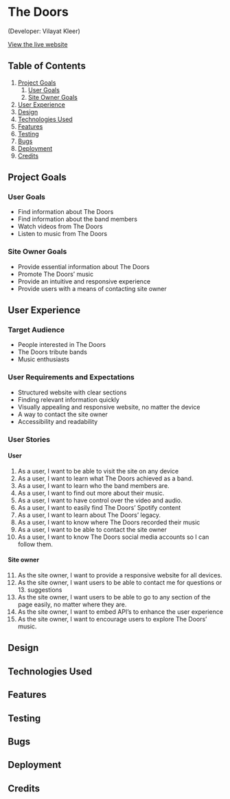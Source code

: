 # The Doors
(Developer: Vilayat Kleer)

[View the live website](https://vkleer.github.io/CI_PP1_TD)

## Table of Contents

1. [Project Goals](#project-goals)
    1. [User Goals](#user-goals)
    2. [Site Owner Goals](#site-owner-goals)
2. [User Experience](#user-experience)
3. [Design](#design)
4. [Technologies Used](#technologies-used)
5. [Features](#features)
6. [Testing](#validation)
8. [Bugs](#Bugs)
9. [Deployment](#deployment)
10. [Credits](#credits)

## Project Goals

### User Goals
- Find information about The Doors
- Find information about the band members
- Watch videos from The Doors
- Listen to music from The Doors

### Site Owner Goals
- Provide essential information about The Doors
- Promote The Doors’ music
- Provide an intuitive and responsive experience
- Provide users with a means of contacting site owner

## User Experience

### Target Audience
- People interested in The Doors
- The Doors tribute bands
- Music enthusiasts

### User Requirements and Expectations
- Structured website with clear sections
- Finding relevant information quickly
- Visually appealing and responsive website, no matter the device
- A way to contact the site owner
- Accessibility and readability

### User Stories

#### User
1. As a user, I want to be able to visit the site on any device
2. As a user, I want to learn what The Doors achieved as a band.
3. As a user, I want to learn who the band members are.
4. As a user, I want to find out more about their music.
5. As a user, I want to have control over the video and audio.
6. As a user, I want to easily find The Doors’ Spotify content
7. As a user, I want to learn about The Doors’ legacy.
8. As a user, I want to know where The Doors recorded their music
9. As a user, I want to be able to contact the site owner
10. As a user, I want to know The Doors social media accounts so I can follow them.

#### Site owner
11. As the site owner, I want to provide a responsive website for all devices. 
12. As the site owner, I want users to be able to contact me for questions or 13. suggestions
13. As the site owner, I want users to be able to go to any section of the page easily, no matter where they are.
14. As the site owner, I want to embed API’s to enhance the user experience
15. As the site owner, I want to encourage users to explore The Doors’ music.


## Design

## Technologies Used

## Features

## Testing

## Bugs

## Deployment

## Credits
